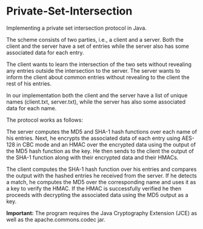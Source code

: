 # Private-Set-Intersection

Implementing a private set intersection protocol in Java.

The scheme consists of two parties, i.e., a client and a server. Both the client and the server have a set of entries while the server also has some associated data for each entry.

The client wants to learn the intersection of the two sets without revealing any entries outside the intersection to the server. The server wants to inform the client about common entries without revealing to the client the rest of his entries.

In our implementation both the client and the server have a list of unique names (client.txt, server.txt), while the server has also some associated data for each name.

The protocol works as follows:

The server computes the MD5 and SHA-1 hash functions over each name of his entries. Next, he encrypts the associated data of each entry using AES-128 in CBC mode and an HMAC over the encrypted data using the output of the MD5 hash function as the key. He then sends to the client the output of the SHA-1 function along with their encrypted data and their HMACs.

The client computes the SHA-1 hash function over his entries and compares the output with the hashed entries he received from the server. If he detects a match, he computes the MD5 over the corresponding name and uses it as a key to verify the HMAC. If the HMAC is successfully verified he then proceeds with decrypting the associated data using the MD5 output as a key.

**Important:** The program requires the Java Cryptography Extension (JCE) as well as the apache.commons.codec jar.
